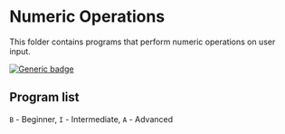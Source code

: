 # Numeric Operations

This folder contains programs that perform numeric operations on user input.

[![Generic badge](https://img.shields.io/badge/ProgramCount-0-brightgreen.svg)](https://shields.io/)

## Program list

`B` - Beginner, `I` - Intermediate, `A` - Advanced